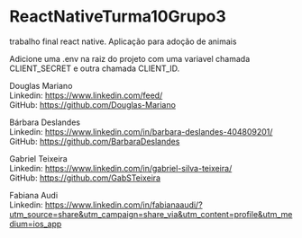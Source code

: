 # ReactNativeTurma10Grupo3
trabalho final react native. Aplicação para adoção de animais


Adicione uma .env na raiz do projeto com uma variavel chamada CLIENT_SECRET e outra chamada CLIENT_ID.


Douglas Mariano  
Linkedin: https://www.linkedin.com/feed/  
GitHub: https://github.com/Douglas-Mariano  
  
Bárbara Deslandes  
Linkedin: https://www.linkedin.com/in/barbara-deslandes-404809201/  
GitHub: https://github.com/BarbaraDeslandes  
  
Gabriel Teixeira   
Linkedin: https://www.linkedin.com/in/gabriel-silva-teixeira/  
GitHub: https://github.com/GabSTeixeira  
  
Fabiana Audi  
Linkedin: https://www.linkedin.com/in/fabianaaudi/?utm_source=share&utm_campaign=share_via&utm_content=profile&utm_medium=ios_app




